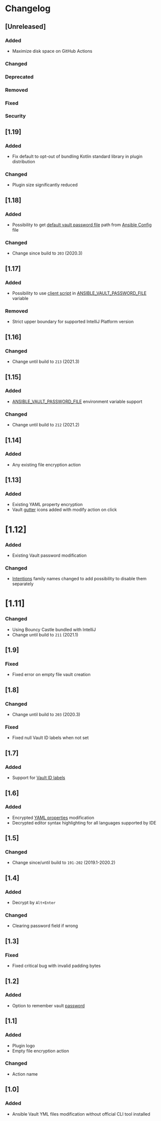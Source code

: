 # Changelog

## [Unreleased]
### Added
- Maximize disk space on GitHub Actions

### Changed

### Deprecated

### Removed

### Fixed

### Security

## [1.19]
### Added
- Fix default to opt-out of bundling Kotlin standard library in plugin distribution

### Changed
- Plugin size significantly reduced

## [1.18]
### Added
- Possibility to get [default vault password file](https://docs.ansible.com/ansible/latest/reference_appendices/config.html#default-vault-password-file) path from [Ansible Config](https://docs.ansible.com/ansible/latest/reference_appendices/config.html) file

### Changed
- Change since build to `203` (2020.3)

## [1.17]
### Added
- Possibility to use [client script](https://docs.ansible.com/ansible/latest/user_guide/vault.html#storing-passwords-in-third-party-tools-with-vault-password-client-scripts) in [ANSIBLE_VAULT_PASSWORD_FILE](https://docs.ansible.com/ansible/latest/reference_appendices/config.html#envvar-ANSIBLE_VAULT_PASSWORD_FILE) variable

### Removed
- Strict upper boundary for supported IntelliJ Platform version

## [1.16]
### Changed
- Change until build to `213` (2021.3)

## [1.15]
### Added
- [ANSIBLE_VAULT_PASSWORD_FILE](https://docs.ansible.com/ansible/latest/reference_appendices/config.html#envvar-ANSIBLE_VAULT_PASSWORD_FILE) environment variable support

### Changed
- Change until build to `212` (2021.2)

## [1.14]
### Added
- Any existing file encryption action

## [1.13]
### Added
- Existing YAML property encryption
- Vault [gutter](https://www.jetbrains.com/help/idea/settings-gutter-icons.html) icons added with modify action on click

# [1.12]
### Added
- Existing Vault password modification

### Changed
- [Intentions](https://www.jetbrains.com/help/idea/intention-actions.html#assign-shortcut-to-intention) family names changed to add possibility to disable them separately

# [1.11]
### Changed
- Using Bouncy Castle bundled with IntelliJ
- Change until build to `211` (2021.1)

## [1.9]
### Fixed
- Fixed error on empty file vault creation

## [1.8]
### Changed
- Change until build to `203` (2020.3)

### Fixed
- Fixed null Vault ID labels when not set

## [1.7]
### Added
- Support for [Vault ID labels](https://docs.ansible.com/ansible/latest/user_guide/vault.html#managing-multiple-passwords-with-vault-ids)

## [1.6]
### Added
- Encrypted [YAML properties](https://docs.ansible.com/ansible/latest/user_guide/vault.html#encrypt-string-for-use-in-yaml) modification
- Decrypted editor syntax highlighting for all languages supported by IDE

## [1.5]
### Changed
- Change since/until build to `191-202` (2019.1-2020.2)

## [1.4]
### Added
- Decrypt by `Alt+Enter`

### Changed
- Clearing password field if wrong

## [1.3]
### Fixed
- Fixed critical bug with invalid padding bytes

## [1.2]
### Added
- Option to remember vault [password](https://www.jetbrains.com/help/idea/reference-ide-settings-password-safe.html)

## [1.1]
### Added
- Plugin logo
- Empty file encryption action

### Changed
- Action name

## [1.0]
### Added
- Ansible Vault YML files modification without official CLI tool installed